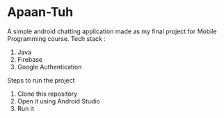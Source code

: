 # Apaan-Tuh

A simple android chatting application made as my final project for Mobile Programming course.
Tech stack :
1. Java
2. Firebase
3. Google Authentication

Steps to run the project
1. Clone this repository
2. Open it using Android Studio
3. Run it
